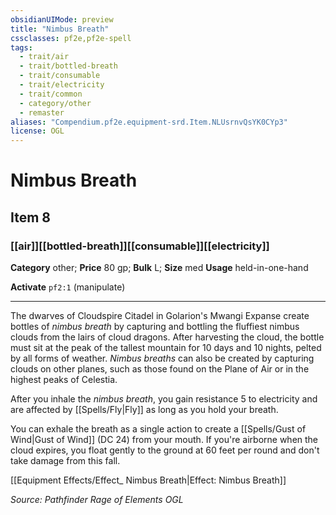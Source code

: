 ```yaml
---
obsidianUIMode: preview
title: "Nimbus Breath"
cssclasses: pf2e,pf2e-spell
tags:
  - trait/air
  - trait/bottled-breath
  - trait/consumable
  - trait/electricity
  - trait/common
  - category/other
  - remaster
aliases: "Compendium.pf2e.equipment-srd.Item.NLUsrnvQsYK0CYp3"
license: OGL
---
```

# Nimbus Breath
## Item 8
### [[air]][[bottled-breath]][[consumable]][[electricity]]

**Category** other; 
**Price** 80 gp; 
**Bulk** L; **Size** med
**Usage** held-in-one-hand

**Activate** `pf2:1` (manipulate)

* * *

The dwarves of Cloudspire Citadel in Golarion's Mwangi Expanse create bottles of _nimbus breath_ by capturing and bottling the fluffiest nimbus clouds from the lairs of cloud dragons. After harvesting the cloud, the bottle must sit at the peak of the tallest mountain for 10 days and 10 nights, pelted by all forms of weather. _Nimbus breaths_ can also be created by capturing clouds on other planes, such as those found on the Plane of Air or in the highest peaks of Celestia.

After you inhale the _nimbus breath_, you gain resistance 5 to electricity and are affected by [[Spells/Fly|Fly]] as long as you hold your breath.

You can exhale the breath as a single action to create a [[Spells/Gust of Wind|Gust of Wind]] (DC 24) from your mouth. If you're airborne when the cloud expires, you float gently to the ground at 60 feet per round and don't take damage from this fall.

[[Equipment Effects/Effect_ Nimbus Breath|Effect: Nimbus Breath]]

*Source: Pathfinder Rage of Elements*
*OGL*